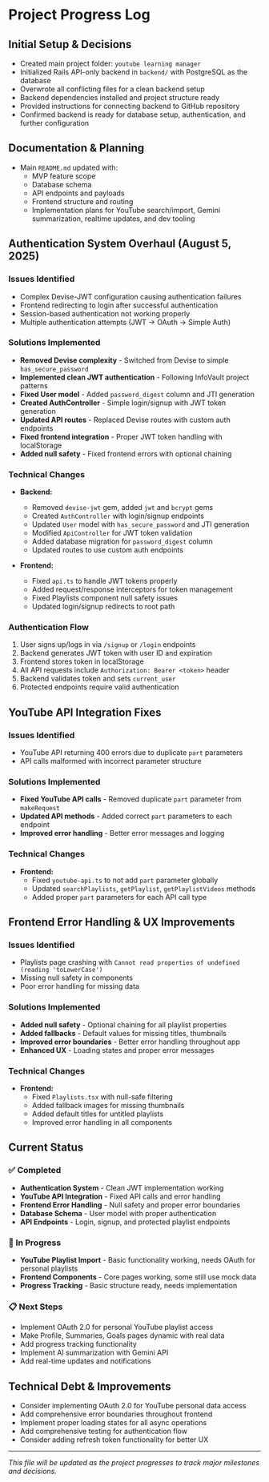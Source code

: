 # Project Progress Log

## Initial Setup & Decisions

- Created main project folder: `youtube learning manager`
- Initialized Rails API-only backend in `backend/` with PostgreSQL as the database
- Overwrote all conflicting files for a clean backend setup
- Backend dependencies installed and project structure ready
- Provided instructions for connecting backend to GitHub repository
- Confirmed backend is ready for database setup, authentication, and further configuration

## Documentation & Planning
- Main `README.md` updated with:
  - MVP feature scope
  - Database schema
  - API endpoints and payloads
  - Frontend structure and routing
  - Implementation plans for YouTube search/import, Gemini summarization, realtime updates, and dev tooling

## Authentication System Overhaul (August 5, 2025)

### Issues Identified
- Complex Devise-JWT configuration causing authentication failures
- Frontend redirecting to login after successful authentication
- Session-based authentication not working properly
- Multiple authentication attempts (JWT → OAuth → Simple Auth)

### Solutions Implemented
- **Removed Devise complexity** - Switched from Devise to simple `has_secure_password`
- **Implemented clean JWT authentication** - Following InfoVault project patterns
- **Fixed User model** - Added `password_digest` column and JTI generation
- **Created AuthController** - Simple login/signup with JWT token generation
- **Updated API routes** - Replaced Devise routes with custom auth endpoints
- **Fixed frontend integration** - Proper JWT token handling with localStorage
- **Added null safety** - Fixed frontend errors with optional chaining

### Technical Changes
- **Backend:**
  - Removed `devise-jwt` gem, added `jwt` and `bcrypt` gems
  - Created `AuthController` with login/signup endpoints
  - Updated `User` model with `has_secure_password` and JTI generation
  - Modified `ApiController` for JWT token validation
  - Added database migration for `password_digest` column
  - Updated routes to use custom auth endpoints

- **Frontend:**
  - Fixed `api.ts` to handle JWT tokens properly
  - Added request/response interceptors for token management
  - Fixed Playlists component null safety issues
  - Updated login/signup redirects to root path

### Authentication Flow
1. User signs up/logs in via `/signup` or `/login` endpoints
2. Backend generates JWT token with user ID and expiration
3. Frontend stores token in localStorage
4. All API requests include `Authorization: Bearer <token>` header
5. Backend validates token and sets `current_user`
6. Protected endpoints require valid authentication

## YouTube API Integration Fixes

### Issues Identified
- YouTube API returning 400 errors due to duplicate `part` parameters
- API calls malformed with incorrect parameter structure

### Solutions Implemented
- **Fixed YouTube API calls** - Removed duplicate `part` parameter from `makeRequest`
- **Updated API methods** - Added correct `part` parameters to each endpoint
- **Improved error handling** - Better error messages and logging

### Technical Changes
- **Frontend:**
  - Fixed `youtube-api.ts` to not add `part` parameter globally
  - Updated `searchPlaylists`, `getPlaylist`, `getPlaylistVideos` methods
  - Added proper `part` parameters for each API call type

## Frontend Error Handling & UX Improvements

### Issues Identified
- Playlists page crashing with `Cannot read properties of undefined (reading 'toLowerCase')`
- Missing null safety in components
- Poor error handling for missing data

### Solutions Implemented
- **Added null safety** - Optional chaining for all playlist properties
- **Added fallbacks** - Default values for missing titles, thumbnails
- **Improved error boundaries** - Better error handling throughout app
- **Enhanced UX** - Loading states and proper error messages

### Technical Changes
- **Frontend:**
  - Fixed `Playlists.tsx` with null-safe filtering
  - Added fallback images for missing thumbnails
  - Added default titles for untitled playlists
  - Improved error handling in all components

## Current Status

### ✅ Completed
- **Authentication System** - Clean JWT implementation working
- **YouTube API Integration** - Fixed API calls and error handling
- **Frontend Error Handling** - Null safety and proper error boundaries
- **Database Schema** - User model with proper authentication
- **API Endpoints** - Login, signup, and protected playlist endpoints

### 🚧 In Progress
- **YouTube Playlist Import** - Basic functionality working, needs OAuth for personal playlists
- **Frontend Components** - Core pages working, some still use mock data
- **Progress Tracking** - Basic structure ready, needs implementation

### 📋 Next Steps
- Implement OAuth 2.0 for personal YouTube playlist access
- Make Profile, Summaries, Goals pages dynamic with real data
- Add progress tracking functionality
- Implement AI summarization with Gemini API
- Add real-time updates and notifications

## Technical Debt & Improvements
- Consider implementing OAuth 2.0 for YouTube personal data access
- Add comprehensive error boundaries throughout frontend
- Implement proper loading states for all async operations
- Add comprehensive testing for authentication flow
- Consider adding refresh token functionality for better UX

---
*This file will be updated as the project progresses to track major milestones and decisions.* 